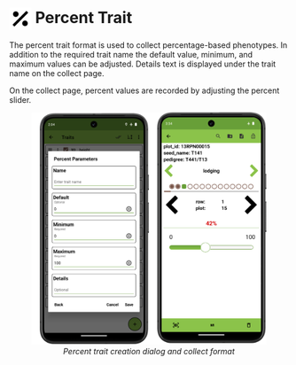 <img ref="percent" style="vertical-align: middle;" src="_static/icons/formats/percent.png" width="40px"> Percent Trait
==========================================================================

The percent trait format is used to collect percentage-based phenotypes.
In addition to the required trait name the default value, minimum, and maximum values can be adjusted.
Details text is displayed under the trait name on the collect page.

On the collect page, percent values are recorded by adjusting the percent slider.

<figure align="center" class="image">
  <img src="_static/images/traits/formats/percent_format_joined.png" width="700px"> 
  <figcaption><i>Percent trait creation dialog and collect format</i></figcaption> 
</figure>
